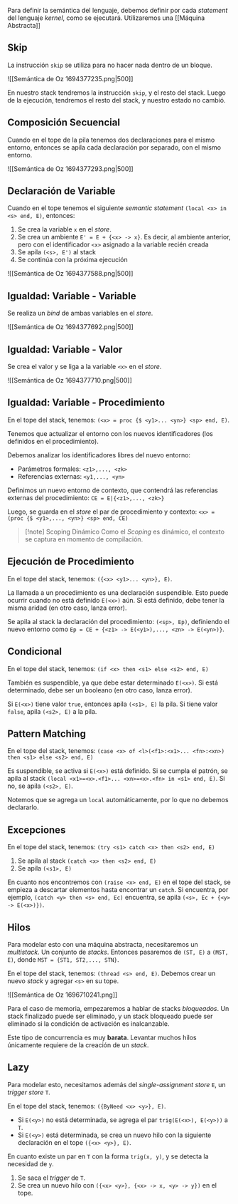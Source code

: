 Para definir la semántica del lenguaje, debemos definir por cada *statement* del lenguaje *kernel*, como se ejecutará. Utilizaremos una [[Máquina Abstracta]]

## Skip

La instrucción `skip` se utiliza para no hacer nada dentro de un bloque.

![[Semántica de Oz 1694377235.png|500]]

En nuestro stack tendremos la instrucción `skip`, y el resto del stack. Luego de la ejecución, tendremos el resto del stack, y nuestro estado no cambió.

## Composición Secuencial

Cuando en el tope de la pila tenemos dos declaraciones para el mismo entorno, entonces se apila cada declaración por separado, con el mismo entorno.

![[Semántica de Oz 1694377293.png|500]]

## Declaración de Variable

Cuando en el tope tenemos el siguiente *semantic statement* `(local <x> in <s> end, E)`, entonces:

1. Se crea la variable `x` en el *store*.
2. Se crea un ambiente `E' = E + {<x> -> x}`. Es decir, al ambiente anterior, pero con el identificador `<x>` asignado a la variable recién creada
3. Se apila `(<s>, E')` al stack
4. Se continúa con la próxima ejecución

![[Semántica de Oz 1694377588.png|500]]

## Igualdad: Variable - Variable

Se realiza un *bind* de ambas variables en el *store*.

![[Semántica de Oz 1694377692.png|500]]

## Igualdad: Variable - Valor

Se crea el valor y se liga a la variable `<x>` en el *store*.

![[Semántica de Oz 1694377710.png|500]]

## Igualdad: Variable - Procedimiento

En el tope del stack, tenemos: `(<x> = proc {$ <y1>... <yn>} <sp> end, E)`.

Tenemos que actualizar el entorno con los nuevos identificadores (los definidos en el procedimiento).

Debemos analizar los identificadores libres del nuevo entorno:

- Parámetros formales: `<z1>,..., <zk>`
- Referencias externas: `<y1,..., <yn>`

Definimos un nuevo entorno de contexto, que contendrá las referencias externas del procedimiento: `CE = E|{<z1>,..., <zk>}`

Luego, se guarda en el *store* el par de procedimiento y contexto: `<x> = (proc {$ <y1>,..., <yn>} <sp> end, CE)`

> [!note] Scoping Dinámico
> Como el *Scoping* es dinámico, el contexto se captura en momento de compilación.

## Ejecución de Procedimiento

En el tope del stack, tenemos: `({<x> <y1>... <yn>}, E)`.

La llamada a un procedimiento es una declaración suspendible. Esto puede ocurrir cuando no está definido `E(<x>)` aún. Si está definido, debe tener la misma aridad (en otro caso, lanza error).

Se apila al stack la declaración del procedimiento: `(<sp>, Ep)`, definiendo el nuevo entorno como `Ep = CE + {<z1> -> E(<y1>),..., <zn> -> E(<yn>)}`.

## Condicional

En el tope del stack, tenemos: `(if <x> then <s1> else <s2> end, E)`

También es suspendible, ya que debe estar determinado `E(<x>)`. Si está determinado, debe ser un booleano (en otro caso, lanza error).

Si `E(<x>)` tiene valor `true`, entonces apila `(<s1>, E)` la pila. Si tiene valor `false`, apila `(<s2>, E)` a la pila.

## Pattern Matching

En el tope del stack, tenemos: `(case <x> of <l>(<f1>:<x1>... <fn>:<xn>) then <s1> else <s2> end, E)`

Es suspendible, se activa si `E(<x>)` está definido. Si se cumpla el patrón, se apila al stack `(local <x1>=<x>.<f1>... <xn>=<x>.<fn> in <s1> end, E)`. Si no, se apila `(<s2>, E)`.

Notemos que se agrega un `local` automáticamente, por lo que no debemos declararlo.

## Excepciones

En el tope del stack, tenemos: `(try <s1> catch <x> then <s2> end, E)`

1. Se apila al stack `(catch <x> then <s2> end, E)`
2. Se apila `(<s1>, E)`

En cuanto nos encontremos con `(raise <x> end, E)` en el tope del stack, se empieza a descartar elementos hasta encontrar un `catch`. Si encuentra, por ejemplo, `(catch <y> then <s> end, Ec)` encuentra, se apila `(<s>, Ec + {<y> -> E(<x>)})`.

## Hilos

Para modelar esto con una máquina abstracta, necesitaremos un *multistack*. Un conjunto de *stacks*. Entonces pasaremos de `(ST, E)` a `(MST, E)`, donde `MST = {ST1, ST2,..., STN}`.

En el tope del stack, tenemos: `(thread <s> end, E)`. Debemos crear un nuevo *stack* y agregar `<s>` en su tope.

![[Semántica de Oz 1696710241.png]]

Para el caso de memoria, empezaremos a hablar de stacks *bloqueados*. Un stack finalizado puede ser eliminado, y un stack bloqueado puede ser eliminado si la condición de activación es inalcanzable.

Este tipo de concurrencia es muy **barata**. Levantar muchos hilos únicamente requiere de la creación de un *stack*.

## Lazy

Para modelar esto, necesitamos además del *single-assignment store* `E`, un *trigger store* `T`.

En el tope del stack, tenemos: `({ByNeed <x> <y>}, E)`.

- Si `E(<y>)` no está determinada, se agrega el par `trig(E(<x>), E(<y>))` a `T`.
- Si `E(<y>)` está determinada, se crea un nuevo hilo con la siguiente declaración en el tope `({<x> <y>}, E)`.

En cuanto existe un par en `T` con la forma `trig(x, y)`, y se detecta la necesidad de `y`.

1. Se saca el *trigger* de `T`.
2. Se crea un nuevo hilo con `({<x> <y>}, {<x> -> x, <y> -> y})` en el tope.
